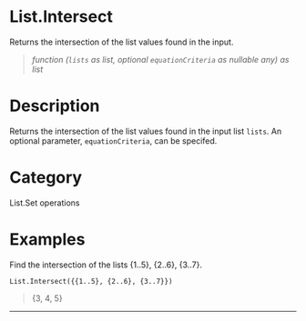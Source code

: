 ﻿# List.Intersect
Returns the intersection of the list values found in the input.
> _function (<code>lists</code> as list, optional <code>equationCriteria</code> as nullable any) as list_
# Description 
Returns the intersection of the list values found in the input list <code>lists</code>. An optional parameter, <code>equationCriteria</code>, can be specifed.

# Category 
List.Set operations
# Examples 
Find the intersection of the lists {1..5}, {2..6}, {3..7}.
```
List.Intersect({{1..5}, {2..6}, {3..7}})
```
> {3, 4, 5}
***
